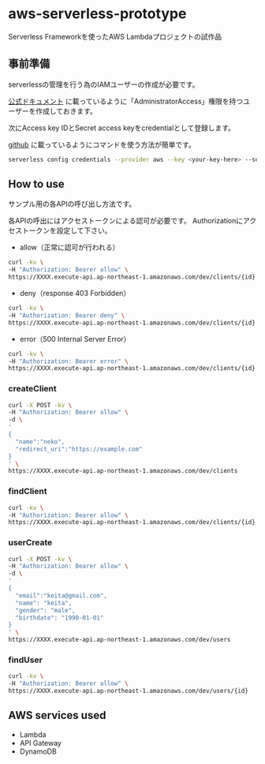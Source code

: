 # aws-serverless-prototype
Serverless Frameworkを使ったAWS Lambdaプロジェクトの試作品

## 事前準備

serverlessの管理を行う為のIAMユーザーの作成が必要です。

[公式ドキュメント](https://serverless.com/framework/docs/providers/aws/guide/credentials/) に載っているように「AdministratorAccess」権限を持つユーザーを作成しておきます。

次にAccess key IDとSecret access keyをcredentialとして登録します。

[github](https://github.com/serverless/serverless/blob/master/docs/providers/aws/guide/credentials.md) に載っているようにコマンドを使う方法が簡単です。

```bash
serverless config credentials --provider aws --key <your-key-here> --secret <your-secret-key-here>
```

## How to use

サンプル用の各APIの呼び出し方法です。

各APIの呼出にはアクセストークンによる認可が必要です。
Authorizationにアクセストークンを設定して下さい。

- allow（正常に認可が行われる）

```bash
curl -kv \
-H "Authorization: Bearer allow" \
https://XXXX.execute-api.ap-northeast-1.amazonaws.com/dev/clients/{id}
```

- deny（response 403 Forbidden）

```bash
curl -kv \
-H "Authorization: Bearer deny" \
https://XXXX.execute-api.ap-northeast-1.amazonaws.com/dev/clients/{id}
```

- error（500 Internal Server Error）

```bash
curl -kv \
-H "Authorization: Bearer error" \
https://XXXX.execute-api.ap-northeast-1.amazonaws.com/dev/clients/{id}
```

### createClient

```bash
curl -X POST -kv \
-H "Authorization: Bearer allow" \
-d \
'
{
  "name":"neko",
  "redirect_uri":"https://example.com"
}
' \
https://XXXX.execute-api.ap-northeast-1.amazonaws.com/dev/clients
```

### findClient

```bash
curl -kv \
-H "Authorization: Bearer allow" \
https://XXXX.execute-api.ap-northeast-1.amazonaws.com/dev/clients/{id}
```

### userCreate

```bash
curl -X POST -kv \
-H "Authorization: Bearer allow" \
-d \
'
{
  "email":"keita@gmail.com",
  "name": "keita",
  "gender": "male",
  "birthdate": "1990-01-01"
}
' \
https://XXXX.execute-api.ap-northeast-1.amazonaws.com/dev/users
```

### findUser
```bash
curl -kv \
-H "Authorization: Bearer allow" \
https://XXXX.execute-api.ap-northeast-1.amazonaws.com/dev/users/{id}
```

## AWS services used

- Lambda
- API Gateway
- DynamoDB
